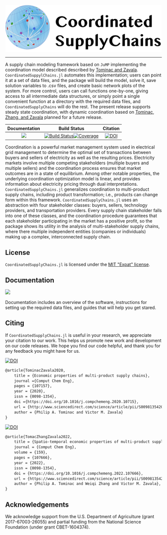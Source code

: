 ![Logo](CSCLogo.png)

---

A supply chain modeling framework based on `JuMP` implementing the coordination model described described by [Tominac and Zavala](https://doi.org/10.1016/j.compchemeng.2020.107157). `CoordinatedSuppylChains.jl` automates this implementation; users can point it at a set of data files, and the package will build the model, solve it, save solution variables to .csv files, and create basic network plots of the system. For more control, users can call functions one-by-one, giving access to all intermediate data structures, or simply point a single convenient function at a directory with the required data files, and `CoordinatedSupplyChains` will do the rest. The present release supports steady state coordination, with dynamic coordination based on [Tominac, Zhang, and Zavala](https://arxiv.org/abs/2106.13836) planned for a future release.

| **Documentation**                                                               | **Build Status**                                                                                | **Citation** |
|:-------------------------------------------------------------------------------:|:-----------------------------------------------------------------------------------------------:|:--------------------------------------:|
|[![](https://img.shields.io/badge/docs-dev-blue.svg)](https://tominapa.github.io/CoordinatedSupplyChains.jl/dev)|[![Build Status](https://github.com/Tominapa/CoordinatedSupplyChains.jl/workflows/CI/badge.svg)](https://github.com/Tominapa/CoordinatedSupplyChains.jl/actions)[![Coverage](https://codecov.io/gh/Tominapa/CoordinatedSupplyChains.jl/branch/master/graph/badge.svg)](https://codecov.io/gh/Tominapa/CoordinatedSupplyChains.jl)|[![DOI](https://img.shields.io/badge/DOI-Elsevier-orange)](https://doi.org/10.1016/j.compchemeng.2020.107157)|

Coordination is a powerful market management system used in electrical grid management to determine the optimal set of transactions between buyers and sellers of electricity as well as the resulting prices. Electricity markets involve multiple competing stakeholders (multiple buyers and multiple sellers) and the coordination process ensures that market outcomes are in a state of equilibrium. Among other notable properties, the underlying coordination optimization model is linear, and provides information about electricity pricing through dual interpretations. `CoordinatedSupplyChains.jl` generalizes coordination to multi-product supply chains, including product transformation; i.e., products can change form within this framework. `CoordinatedSupplyChains.jl` uses an abstraction with four stakeholder classes: buyers, sellers, technology providers, and transportation providers. Every supply chain stakeholder falls into one of these classes, and the coordination procedure guarantees that each stakeholder participating in the market has a positive profit, so the package shows its utility in the analysis of multi-stakeholder supply chains, where there multiple independent entities (companies or individuals) making up a complex, interconnected supply chain.

## License
`CoordinatedSupplyChains.jl` is licensed under the [MIT "Expat" license](./LICENSE).

## Documentation

[![](https://img.shields.io/badge/docs-dev-blue.svg)](https://tominapa.github.io/CoordinatedSupplyChains.jl/dev)

Documentation includes an overview of the software, instructions for setting up the required data files, and guides that will help you get stared.

## Citing

If `CoordinatedSupplyChains.jl` is useful in your research, we appreciate your citation to our work. This helps us promote new work and development on our code releases. We hope you find our code helpful, and thank you for any feedback you might have for us.

[![DOI](https://img.shields.io/badge/DOI-Elsevier-orange)](https://doi.org/10.1016/j.compchemeng.2020.107157)
```latex
@article{TominacZavala2020,
	title = {Economic properties of multi-product supply chains},
	journal ={Comput Chem Eng},
	pages = {107157},
	year = {2020},
	issn = {0098-1354},
	doi ={https://doi.org/10.1016/j.compchemeng.2020.10715},
	url = {http://www.sciencedirect.com/science/article/pii/S0098135420305810},
	author = {Philip A. Tominac and Victor M. Zavala}
}
```

[![DOI](https://img.shields.io/badge/DOI-Elsevier-orange)](https://doi.org/10.1016/j.compchemeng.2022.107666)
```latex
@article{TomacZhangZavala2022,
	title = {Spatio-temporal economic properties of multi-product supply chains},
	journal = {Comput Chem Eng},
	volume = {159},
	pages = {107666},
	year = {2022},
	issn = {0098-1354},
	doi = {https://doi.org/10.1016/j.compchemeng.2022.107666},
	url = {https://www.sciencedirect.com/science/article/pii/S0098135422000114},
	author = {Philip A. Tominac and Weiqi Zhang and Victor M. Zavala},
}
```

## Acknowledgements

We acknowledge support from the U.S. Department of Agriculture (grant 2017-67003-26055) and partial funding from the National Science Foundation (under grant CBET-1604374).